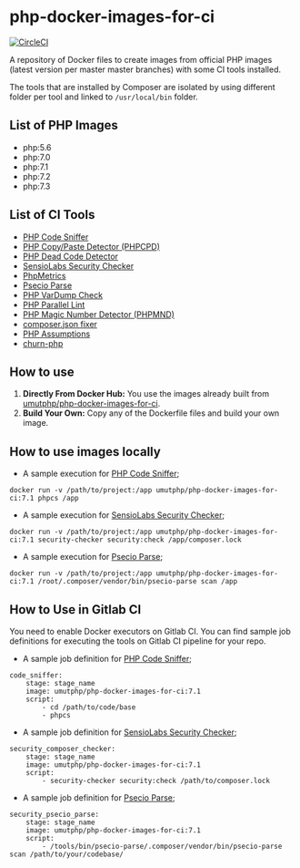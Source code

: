 # php-docker-images-for-ci

[![CircleCI](https://circleci.com/gh/umutphp/php-docker-images-for-ci/tree/master.svg?style=svg)](https://circleci.com/gh/umutphp/php-docker-images-for-ci/tree/master)

A repository  of Docker files to create images from official PHP images (latest version per master master branches) with some CI tools installed. 

The tools that are installed by Composer are isolated by using different folder per tool and linked to `/usr/local/bin` folder.

## List of PHP Images ##
- php:5.6
- php:7.0
- php:7.1
- php:7.2
- php:7.3

## List of CI Tools ##
- [PHP Code Sniffer](https://github.com/squizlabs/PHP_CodeSniffer)
- [PHP Copy/Paste Detector (PHPCPD)](https://github.com/sebastianbergmann/phpcpd)
- [PHP Dead Code Detector](https://github.com/sebastianbergmann/phpdcd)
- [SensioLabs Security Checker](https://github.com/sensiolabs/security-checker)
- [PhpMetrics](https://www.phpmetrics.org/)
- [Psecio Parse](https://github.com/psecio/parse)
- [PHP VarDump Check](https://github.com/JakubOnderka/PHP-Var-Dump-Check)
- [PHP Parallel Lint](https://github.com/JakubOnderka/PHP-Parallel-Lint)
- [PHP Magic Number Detector (PHPMND)](https://github.com/povils/phpmnd)
- [composer.json fixer](https://github.com/kubawerlos/composer-json-fixer)
- [PHP Assumptions](https://github.com/rskuipers/php-assumptions)
- [churn-php](https://github.com/bmitch/churn-php)

## How to use ##
1. **Directly From Docker Hub:** You use the images already built from [umutphp/php-docker-images-for-ci](https://hub.docker.com/r/umutphp/php-docker-images-for-ci).
2. **Build Your Own:** Copy any of the Dockerfile files and build your own image.

## How to use images locally ##
* A sample execution for [PHP Code Sniffer](https://github.com/squizlabs/PHP_CodeSniffer);

```
docker run -v /path/to/project:/app umutphp/php-docker-images-for-ci:7.1 phpcs /app
```

* A sample execution for [SensioLabs Security Checker](https://github.com/sensiolabs/security-checker);

```
docker run -v /path/to/project:/app umutphp/php-docker-images-for-ci:7.1 security-checker security:check /app/composer.lock
```

* A sample execution for [Psecio Parse](https://github.com/psecio/parse);

```
docker run -v /path/to/project:/app umutphp/php-docker-images-for-ci:7.1 /root/.composer/vendor/bin/psecio-parse scan /app
```

## How to Use in Gitlab CI ##
You need to enable Docker executors on Gitlab CI. You can find sample job definitions for executing the tools on Gitlab CI pipeline for your repo. 

* A sample job definition for [PHP Code Sniffer](https://github.com/squizlabs/PHP_CodeSniffer);

```
code_sniffer:
    stage: stage_name
    image: umutphp/php-docker-images-for-ci:7.1
    script:
        - cd /path/to/code/base
        - phpcs 
```

* A sample job definition for [SensioLabs Security Checker](https://github.com/sensiolabs/security-checker);

```
security_composer_checker:
    stage: stage_name
    image: umutphp/php-docker-images-for-ci:7.1
    script:
        - security-checker security:check /path/to/composer.lock
```

* A sample job definition for [Psecio Parse](https://github.com/psecio/parse);

```
security_psecio_parse:
    stage: stage_name
    image: umutphp/php-docker-images-for-ci:7.1
    script:
        - /tools/bin/psecio-parse/.composer/vendor/bin/psecio-parse scan /path/to/your/codebase/
```
